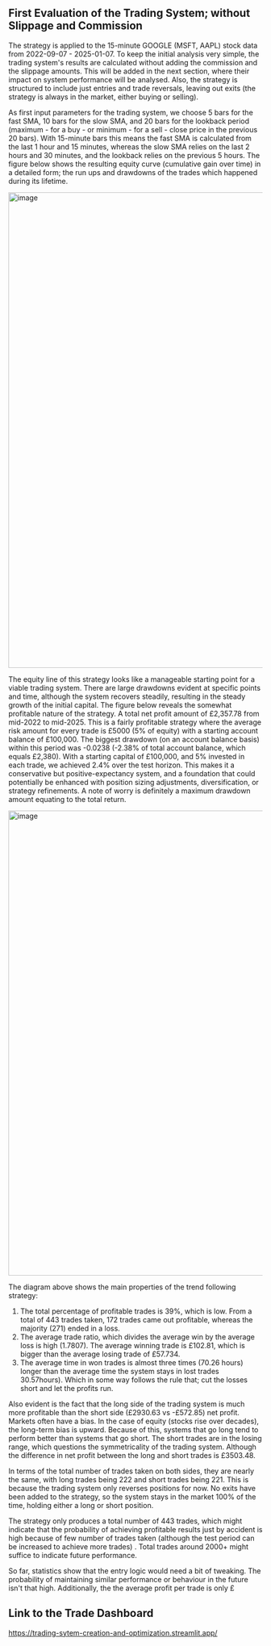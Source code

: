 ## First Evaluation of the Trading System; without Slippage and Commission

The strategy is applied to the 15-minute GOOGLE (MSFT, AAPL) stock data from 2022-09-07 - 2025-01-07. To keep the initial analysis very simple, the trading system's results are calculated without adding the commission and the slippage amounts. This will be added in the next section, where their impact on system performance will be analysed. Also, the strategy is structured to include just entries and trade reversals, leaving out exits (the strategy is always in the market, either buying or selling).

As first input parameters for the trading system, we choose 5 bars for the fast SMA, 10 bars for the slow SMA, and 20 bars for the lookback period (maximum - for a buy - or minimum - for a sell - close price in the previous 20 bars). With 15-minute bars this means the fast SMA is calculated from the last 1 hour and 15 minutes, whereas the slow SMA relies on the last 2 hours and 30 minutes, and the lookback relies on the previous 5 hours. The figure below shows the resulting equity curve (cumulative gain over time) in a detailed form; the run ups and drawdowns of the trades which happened during its lifetime.

<img width="1916" height="943" alt="image" src="https://github.com/user-attachments/assets/17e83b90-dbd9-441b-bc33-4143dcf7b6fe" />


The equity line of this strategy looks like a manageable starting point for a viable trading system. There are large drawdowns evident at specific points and time, although the system recovers steadily, resulting in the steady growth of the initial capital. The figure below reveals the somewhat profitable nature of the strategy. A total net profit amount of £2,357.78 from mid-2022 to mid-2025. This is a fairly profitable strategy where the average risk amount for every trade is £5000 (5% of equity) with a starting account balance of £100,000. The biggest drawdown (on an account balance basis) within this period was -0.0238 (-2.38% of total account balance, which equals £2,380). With a starting capital of £100,000, and 5% invested in each trade, we achieved 2.4% over the test horizon. This makes it a conservative but positive-expectancy system, and a foundation that could potentially be enhanced with position sizing adjustments, diversification, or strategy refinements. A note of worry is definitely a maximum drawdown amount equating to the total return.

<img width="1485" height="922" alt="image" src="https://github.com/user-attachments/assets/24a0ba96-2bd3-4fb2-bdd8-07da78ff453b" />




The diagram above shows the main properties of the trend following strategy:

1. The total percentage of profitable trades is 39%, which is low. From a total of 443 trades taken, 172 trades came out profitable, whereas the majority (271) ended in a loss.
2. The average trade ratio, which divides the average win by the average loss is high (1.7807). The average winning trade is £102.81, which is bigger than the average losing trade of £57.734.
3. The average time in won trades is almost three times (70.26 hours) longer than the average time the system stays in lost trades 30.57hours). Which in some way follows the rule that; cut the losses short and let the profits run.

Also evident is the fact that the long side of the trading system is much more profitable than the short side (£2930.63 vs -£572.85) net profit. Markets often have a bias. In the case of equity (stocks rise over decades), the long-term bias is upward. Because of this, systems that go long tend to perform better than systems that go short. The short  trades are in the losing range, which questions the symmetricality of the trading system. Although the difference in net profit between the long and short trades is £3503.48.

In terms of the total number of trades taken on both sides, they are nearly the same, with long trades being 222 and short trades being 221. This is because the trading system only reverses positions for now. No exits have been added to the strategy, so the system stays in the market 100% of the time, holding either a long or short position.

The strategy only produces a total number of 443 trades, which might indicate that the probability of achieving profitable results just by accident is high because of few number of trades taken (although the test period can be increased to achieve more trades) . Total trades around 2000+ might suffice to indicate future performance.

So far, statistics show that the entry logic would need a bit of tweaking. The probability of maintaining similar performance or behaviour in the future isn't that high. Additionally, the the average profit per trade is only £










## Link to the Trade Dashboard
https://trading-sytem-creation-and-optimization.streamlit.app/
